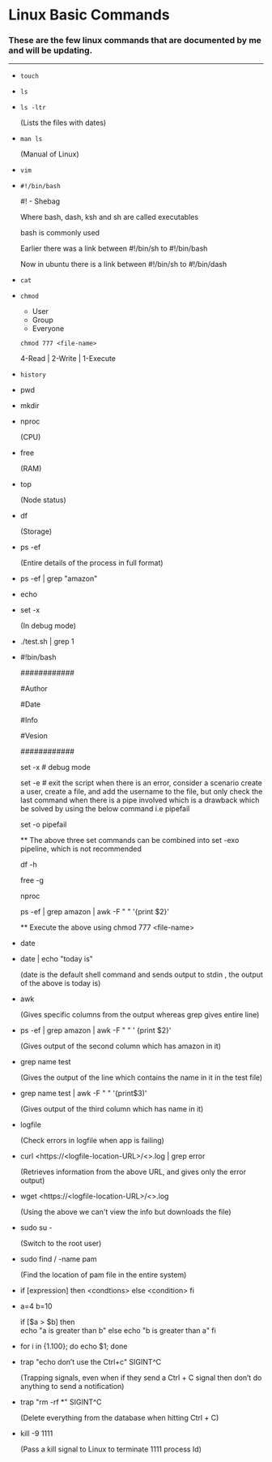# Linux Basic Commands

### These are the few linux commands that are documented by me and will be updating.

---

- `touch `
 
- `ls` 
 
- `ls -ltr`
  
  (Lists the files with dates)
 
-  `man ls`

   (Manual of Linux)
 
- `vim`
 
- `#!/bin/bash`
  
  #! - Shebag 
  
  Where bash, dash, ksh and sh are called executables 
   
  bash is commonly used 
   
  Earlier there was a link between #!/bin/sh to #!/bin/bash 
   
  Now in ubuntu there is a link between #!/bin/sh to #!/bin/dash 
  
- `cat` 
  
- `chmod` 
 
  -   User 
  -   Group 
  -   Everyone   
 
   `chmod 777 <file-name>`
 
   4-Read | 2-Write | 1-Execute 
 
- `history`
 
- pwd 
 
- mkdir  
  
- nproc
  
  (CPU) 
  
- free 

  (RAM)
  
- top 

  (Node status)
 
- df
  
  (Storage) 
  
- ps -ef 

  (Entire details of the process in full format)  
  
- ps -ef | grep "amazon"  
  
- echo  
 
- set -x 

  (In debug mode) 
  
- ./test.sh | grep 1 
 
 
-  #!bin/bash 

   ############ 

    #Author 

    #Date 

    #Info 

    #Vesion 

    ############ 

    set -x   # debug mode 

    set -e   # exit the script when there is an error, consider a scenario create a user, create a file, and add the username to the file, but only check the last command when there is a pipe involved which is a drawback which be solved 
    by using the below command i.e pipefail 

    set -o pipefail 
     
    ** The above three set commands can be combined into set -exo pipeline, which is not recommended  

    df -h 

    free -g 

    nproc 

    ps -ef | grep amazon | awk -F " " '{print $2}' 

    ** Execute the above using chmod 777 &lt;file-name&gt; 
 
- date 
 
- date | echo "today is"
  
  (date is the default shell command and sends output to stdin , the output of the above is today is)
 
- awk 

  (Gives specific columns from the output whereas grep gives entire line)
 
- ps -ef | grep amazon | awk -F " " ' {print $2}' 

  (Gives output of the second column which has amazon in it)
 
- grep name test 

  (Gives the output of the line which contains the name in it in the test file)
 
- grep name test | awk -F " " '{print$3)' 

  (Gives output of the third column which has name in it)
 
- logfile  

  (Check errors in logfile when app is failing)
 
- curl &lt;https://&lt;logfile-location-URL&gt;/&lt;&gt;.log | grep error 

  (Retrieves information from the above URL, and gives only the error output)
 
- wget &lt;https://&lt;logfile-location-URL&gt;/&lt;&gt;.log 

  (Using the above we can't view the info but downloads the file)  
 
- sudo su -  

  (Switch to the root user)
 
- sudo find / -name pam 

  (Find the location of pam file in the entire system) 
 
- if [expression] 
     then 
  &lt;condtions&gt; 
      else 
  &lt;condition&gt; 
      fi 
 
- a=4 
     b=10 
 
     if [$a &gt; $b] 
     then  
     echo "a is greater than b" 
     else 
     echo "b is greater than a" 
      fi 
 
- for i in {1.100}; do echo $1; done 
 
- trap "echo don’t use the Ctrl+c" SIGINT^C 

  (Trapping signals, even when if they send a Ctrl + C signal then don’t do anything to send a notification)
 
- trap "rm -rf *" SIGINT^C 

  (Delete everything from the database when hitting Ctrl + C)
 
- kill -9 1111 

  (Pass a kill signal to Linux to terminate 1111 process Id)
